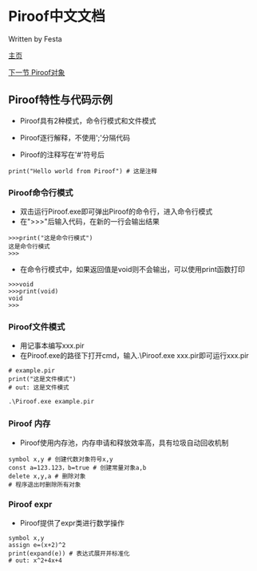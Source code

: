 # Piroof中文文档
Written by Festa

[主页](../Piroof中文文档.md)

[下一节 Piroof对象](./PiroofObjects.md)

## Piroof特性与代码示例

- Piroof具有2种模式，命令行模式和文件模式

- Piroof逐行解释，不使用';'分隔代码
- Piroof的注释写在'#'符号后
```
print("Hello world from Piroof") # 这是注释
```


### Piroof命令行模式

- 双击运行Piroof.exe即可弹出Piroof的命令行，进入命令行模式
- 在">>>"后输入代码，在新的一行会输出结果

```
>>>print("这是命令行模式")
这是命令行模式
>>>
```

- 在命令行模式中，如果返回值是void则不会输出，可以使用print函数打印
```
>>>void
>>>print(void)
void
>>>
```

### Piroof文件模式
- 用记事本编写xxx.pir
- 在Piroof.exe的路径下打开cmd，输入.\Piroof.exe xxx.pir即可运行xxx.pir

```
# example.pir
print("这是文件模式")
# out: 这是文件模式
```

```cmd
.\Piroof.exe example.pir
```

### Piroof 内存
- Piroof使用内存池，内存申请和释放效率高，具有垃圾自动回收机制

```
symbol x,y # 创建代数对象符号x,y
const a=123.123，b=true # 创建常量对象a,b
delete x,y,a # 删除对象
# 程序退出时删除所有对象
```

### Piroof expr
- Piroof提供了expr类进行数学操作

```
symbol x,y
assign e=(x+2)^2
print(expand(e)) # 表达式展开并标准化
# out: x^2+4x+4
```